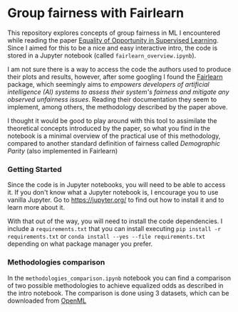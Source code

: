 # Group fairness with Fairlearn

This repository explores concepts of group fairness in ML I encountered while reading the paper [Equality of Opportunity in Supervised Learning](https://arxiv.org/abs/1610.02413). Since I aimed for this to be a nice and easy interactive intro, the code is stored in a Jupyter notebook (called `fairlearn_overview.ipynb`).


I am not sure there is a way to access the code the authors used to produce their plots and results, however, after some googling I found the [Fairlearn](https://fairlearn.github.io/v0.5.0/index.html#) package, which seemingly aims to _empowers developers of artificial intelligence (AI) systems to assess their system's fairness and mitigate any observed unfairness issues_. Reading their documentation they seem to implement, among others, the methodology described by the paper above.

I thought it would be good to play around with this tool to assimilate the theoretical concepts introduced by the paper, so what you find in the notebook is a minimal overview of the practical use of this methodology, compared to another standard definition of fairness called _Demographic Parity_ (also implemented in Fairlearn)

### Getting Started

Since the code is in Jupyter notebooks, you will need to be able to access it. If you don't know what a Jupyter notebook is, I encourage you to use vanilla Jupyter. Go to https://jupyter.org/ to find out how to install it and to learn more about it.

With that out of the way, you will need to install the code dependencies. I include a `requirements.txt` that you can install executing `pip install -r requirements.txt` or `conda install --yes --file requirements.txt` depending on what package manager you prefer.

### Methodologies comparison

In the `methodologies_comparison.ipynb` notebook you can find a comparison of two possible methodologies to achieve equalized odds as described in the intro notebook. The comparison is done using 3 datasets, which can be downloaded from [OpenML](https://www.openml.org/)
